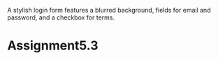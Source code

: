 A stylish login form features a blurred background, fields for email and password, and a checkbox for terms.
# Assignment5.3
